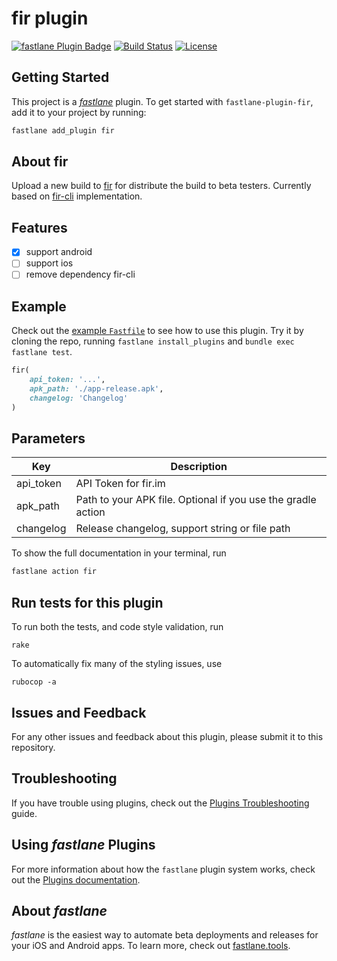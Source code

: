 # fir plugin

[![fastlane Plugin Badge](https://rawcdn.githack.com/fastlane/fastlane/master/fastlane/assets/plugin-badge.svg)](https://rubygems.org/gems/fastlane-plugin-fir)
[![Build Status](https://travis-ci.org/dongorigin/fastlane-plugin-fir.svg?branch=master)](https://travis-ci.org/dongorigin/fastlane-plugin-fir)
[![License](https://img.shields.io/badge/license-MIT-blue.svg)](https://github.com/dongorigin/fastlane-plugin-fir/blob/master/LICENSE)

## Getting Started

This project is a [_fastlane_](https://github.com/fastlane/fastlane) plugin. To get started with `fastlane-plugin-fir`, add it to your project by running:
```bash
fastlane add_plugin fir
```

## About fir

Upload a new build to [fir](fir.im) for distribute the build to beta testers. Currently based on [fir-cli](https://github.com/FIRHQ/fir-cli) implementation.

## Features

- [x] support android
- [ ] support ios
- [ ] remove dependency fir-cli

## Example

Check out the [example `Fastfile`](fastlane/Fastfile) to see how to use this plugin. Try it by cloning the repo, running `fastlane install_plugins` and `bundle exec fastlane test`.
```ruby
fir(
    api_token: '...',
    apk_path: './app-release.apk',
    changelog: 'Changelog'
)
```

## Parameters

| Key       | Description                                                  |
|-----------|--------------------------------------------------------------|
| api_token | API Token for fir.im                                         |
| apk_path  | Path to your APK file. Optional if you use the gradle action |
| changelog | Release changelog, support string or file path               |

To show the full documentation in your terminal, run
```bash
fastlane action fir
```

## Run tests for this plugin

To run both the tests, and code style validation, run
```
rake
```

To automatically fix many of the styling issues, use
```
rubocop -a
```

## Issues and Feedback

For any other issues and feedback about this plugin, please submit it to this repository.

## Troubleshooting

If you have trouble using plugins, check out the [Plugins Troubleshooting](https://docs.fastlane.tools/plugins/plugins-troubleshooting/) guide.

## Using _fastlane_ Plugins

For more information about how the `fastlane` plugin system works, check out the [Plugins documentation](https://docs.fastlane.tools/plugins/create-plugin/).

## About _fastlane_

_fastlane_ is the easiest way to automate beta deployments and releases for your iOS and Android apps. To learn more, check out [fastlane.tools](https://fastlane.tools).

